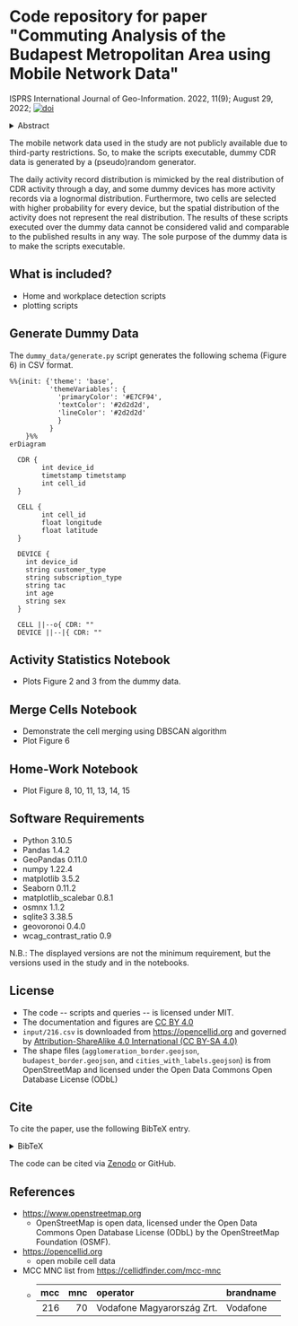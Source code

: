 # Code repository for paper "Commuting Analysis of the Budapest Metropolitan Area using Mobile Network Data"

ISPRS International Journal of Geo-Information. 2022, 11(9); August 29, 2022; [![doi](https://img.shields.io/badge/DOI-10.3390/ijgi11090466-blue.svg)](https://www.mdpi.com/2220-9964/11/9/466)

<details>
  <summary>Abstract</summary>
  The analysis of human movement patterns based on mobile network data makes it possible to examine a very large population cost-effectively and has led to several discoveries about human dynamics. However, the application of this data source is still not common practice. The goal of this study was to analyze the commuting tendencies of the Budapest Metropolitan Area using mobile network data as a case study and propose an automatized alternative approach to the current, questionnaire-based method, as commuting is predominantly analyzed by the census, which is performed only once in a decade in Hungary. To analyze commuting, the home and work locations of cell phone subscribers were determined based on their appearances during and outside working hours. The detected home locations of the subscribers were compared to census data at a settlement level. Then, the settlement and district level commuting tendencies were identified and compared to the findings of census-based sociological studies. It was found that the commuting analysis based on mobile network data strongly correlated with the census-based findings, even though home and work locations were estimated by statistical methods. All the examined aspects, including commuting from sectors of the agglomeration to the districts of Budapest and the age-group-based distribution of the commuters, showed that mobile network data could be an automatized, fast, cost-effective, and relatively accurate way of analyzing commuting, that could provide a powerful tool for sociologists interested in commuting.
</details>


The mobile network data used in the study are not publicly available due to third-party restrictions. So, to make the scripts executable, dummy CDR data is generated by a (pseudo)random generator.

The daily activity record distribution is mimicked by the real distribution of CDR activity through a day, and some dummy devices has more activity records via a lognormal distribution. Furthermore, two cells are selected with higher probability for every device, but the spatial distribution of the activity does not represent the real distribution.
The results of these scripts executed over the dummy data cannot be considered valid and comparable to the published results in any way.
The sole purpose of the dummy data is to make the scripts executable.


## What is included?

- Home and workplace detection scripts
- plotting scripts


## Generate Dummy Data

The `dummy_data/generate.py` script generates the following schema (Figure 6) in CSV format.

```mermaid
%%{init: {'theme': 'base',
          'themeVariables': {
            'primaryColor': '#E7CF94',
            'textColor': '#2d2d2d',
            'lineColor': '#2d2d2d'
            }
          }
    }%%
erDiagram

  CDR {
        int device_id
        timetstamp timetstamp
        int cell_id
  }

  CELL {
        int cell_id
        float longitude
        float latitude
  }

  DEVICE {
    int device_id
    string customer_type
    string subscription_type
    string tac
    int age
    string sex
  }

  CELL ||--o{ CDR: ""
  DEVICE ||--|{ CDR: ""
```

## Activity Statistics Notebook

- Plots Figure 2 and 3 from the dummy data.


## Merge Cells Notebook

- Demonstrate the cell merging using DBSCAN algorithm
- Plot Figure 6


## Home-Work Notebook

- Plot Figure 8, 10, 11, 13, 14, 15


## Software Requirements

- Python 3.10.5
- Pandas 1.4.2
- GeoPandas 0.11.0
- numpy 1.22.4
- matplotlib 3.5.2
- Seaborn 0.11.2
- matplotlib_scalebar 0.8.1
- osmnx 1.1.2
- sqlite3 3.38.5
- geovoronoi 0.4.0
- wcag_contrast_ratio 0.9

N.B.: The displayed versions are not the minimum requirement, but the versions used in the study and in the notebooks.


## License

- The code -- scripts and queries -- is licensed under MIT.
- The documentation and figures are [CC BY 4.0](https://creativecommons.org/licenses/by/4.0/)
- `input/216.csv` is downloaded from https://opencellid.org and governed by [Attribution-ShareAlike 4.0 International (CC BY-SA 4.0)](https://creativecommons.org/licenses/by-sa/4.0/)
- The shape files (`agglomeration_border.geojson`, `budapest_border.geojson`, and `cities_with_labels.geojson`) is from OpenStreetMap and licensed under the Open Data Commons Open Database License (ODbL)


## Cite

To cite the paper, use the following BibTeX entry.

<details>
  <summary>BibTeX</summary>
  ```
  @Article{ijgi11090466,
  AUTHOR = {Pintér, Gergő and Felde, Imre},
  TITLE = {Commuting Analysis of the Budapest Metropolitan Area Using Mobile Network Data},
  JOURNAL = {ISPRS International Journal of Geo-Information},
  VOLUME = {11},
  YEAR = {2022},
  NUMBER = {9},
  ARTICLE-NUMBER = {466},
  URL = {https://www.mdpi.com/2220-9964/11/9/466},
  ISSN = {2220-9964},
  ABSTRACT = {The analysis of human movement patterns based on mobile network data makes it possible to examine a very large population cost-effectively and has led to several discoveries about human dynamics. However, the application of this data source is still not common practice. The goal of this study was to analyze the commuting tendencies of the Budapest Metropolitan Area using mobile network data as a case study and propose an automatized alternative approach to the current, questionnaire-based method, as commuting is predominantly analyzed by the census, which is performed only once in a decade in Hungary. To analyze commuting, the home and work locations of cell phone subscribers were determined based on their appearances during and outside working hours. The detected home locations of the subscribers were compared to census data at a settlement level. Then, the settlement and district level commuting tendencies were identified and compared to the findings of census-based sociological studies. It was found that the commuting analysis based on mobile network data strongly correlated with the census-based findings, even though home and work locations were estimated by statistical methods. All the examined aspects, including commuting from sectors of the agglomeration to the districts of Budapest and the age-group-based distribution of the commuters, showed that mobile network data could be an automatized, fast, cost-effective, and relatively accurate way of analyzing commuting, that could provide a powerful tool for sociologists interested in commuting.},
  DOI = {10.3390/ijgi11090466}
  }
  ```
</details>

The code can be cited via  [Zenodo](https://zenodo.org/record/6856488) or GitHub.


## References

- https://www.openstreetmap.org
    - OpenStreetMap is open data, licensed under the Open Data Commons Open Database License (ODbL) by the OpenStreetMap Foundation (OSMF).
- https://opencellid.org
    - open mobile cell data
- MCC MNC list from https://cellidfinder.com/mcc-mnc
    - |mcc|mnc|operator                  |brandname|
      |--:|--:|:-------------------------|:--------|
      |216| 70|Vodafone Magyarország Zrt.|Vodafone |
